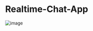 # Realtime-Chat-App
![image](https://github.com/Kaushalya193/Realtime-Chat-App/assets/115540141/c02d1bfe-8ed8-4853-910e-07bdf9f487c0)
